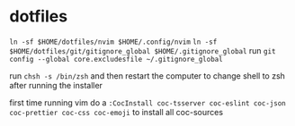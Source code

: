 # dotfiles
`ln -sf $HOME/dotfiles/nvim $HOME/.config/nvim`
`ln -sf $HOME/dotfiles/git/gitignore_global $HOME/.gitignore_global`
run `git config --global core.excludesfile ~/.gitignore_global`

run `chsh -s /bin/zsh` and then restart the computer to change shell to zsh after running the installer

first time running vim do a `:CocInstall coc-tsserver coc-eslint coc-json coc-prettier coc-css coc-emoji` to install all coc-sources

